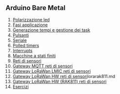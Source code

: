 

## Arduino Bare Metal
1. [Polarizzazione led](polarizzazioneled.md)
2. [Fasi applicazione](fasigenerica.md)
3. [Generazione tempi e gestione dei task](indexgenerazionetempi.md)
4. [Pulsanti](indexpulsanti.md)
5. [Seriale](indexseriale.md)
6. [Polled timers](indextimers.md)
7. [Interrupts](indexinterrupts.md)
8. [Macchine a stati finiti](indexstatifiniti.md)
9. [Reti di sensori](sensornetworkshort.md)
10. [Gateway MQTT reti di sensori](gateway.md)
11. [Gateway LoRaWan LMIC reti di sensori](gatewaylorasw.md)
12. [Gateway LoRaWan HW reti di sensori](gatewaylorahw.md)lorarak811.md
13. [Gateway LoRaWan HW (RAK811) reti di sensori](lorarak811.md)
14. [Esercizi](esercizi.md)
<!--stackedit_data:
eyJoaXN0b3J5IjpbMTk1MTYzNTI1NV19
-->
